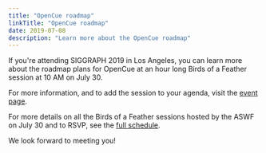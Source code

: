 ```yaml
---
title: "OpenCue roadmap"
linkTitle: "OpenCue roadmap"
date: 2019-07-08
description: "Learn more about the OpenCue roadmap"
---
```


If you're attending SIGGRAPH 2019 in Los Angeles, you can learn more about
the roadmap plans for OpenCue at an hour long Birds of a Feather session at
10 AM on July 30.

For more information, and to add the session to your agenda, visit the
[event page](https://s2019.siggraph.org/presentation/?id=bof_122&sess=sess297).

For more details on all the Birds of a Feather sessions hosted by
the ASWF on July 30 and to RSVP, see the
[full schedule](https://www.aswf.io/siggraph2019/).

We look forward to meeting you!
